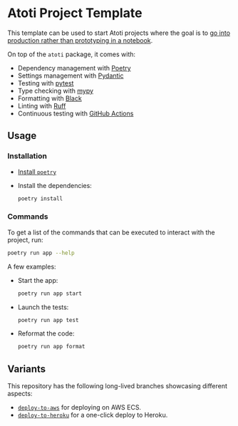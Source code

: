 # Atoti Project Template

This template can be used to start Atoti projects where the goal is to [go into production rather than prototyping in a notebook](https://docs.atoti.io/latest/deployment/going_from_a_notebook_to_an_app.html).

On top of the `atoti` package, it comes with:

- Dependency management with [Poetry](https://python-poetry.org)
- Settings management with [Pydantic](https://docs.pydantic.dev/latest/usage/settings)
- Testing with [pytest](https://docs.pytest.org)
- Type checking with [mypy](http://mypy-lang.org)
- Formatting with [Black](https://black.readthedocs.io)
- Linting with [Ruff](https://beta.ruff.rs)
- Continuous testing with [GitHub Actions](https://github.com/features/actions)

## Usage

### Installation

- [Install `poetry`](https://python-poetry.org/docs/#installation)
- Install the dependencies:

  ```bash
  poetry install
  ```

### Commands

To get a list of the commands that can be executed to interact with the project, run:

```bash
poetry run app --help
```

A few examples:

- Start the app:

  ```bash
  poetry run app start
  ```

- Launch the tests:

  ```bash
  poetry run app test
  ```

- Reformat the code:

  ```bash
  poetry run app format
  ```

## Variants

This repository has the following long-lived branches showcasing different aspects:

- [`deploy-to-aws`](https://github.com/atoti/project-template/tree/deploy-to-aws) for deploying on AWS ECS.
- [`deploy-to-heroku`](https://github.com/atoti/project-template/tree/deploy-to-heroku) for a one-click deploy to Heroku.

